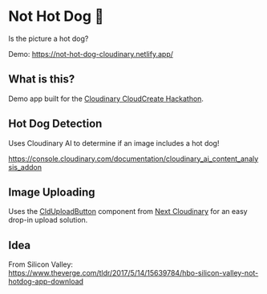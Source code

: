 # Not Hot Dog 🌭

Is the picture a hot dog?

Demo: <https://not-hot-dog-cloudinary.netlify.app/>

## What is this?

Demo app built for the [Cloudinary CloudCreate Hackathon](https://cloudinary.com/blog/cloudinary-cloudcreate-tech-products-hackathon).

## Hot Dog Detection

Uses Cloudinary AI to determine if an image includes a hot dog!

<https://console.cloudinary.com/documentation/cloudinary_ai_content_analysis_addon>

## Image Uploading

Uses the [CldUploadButton](https://next-cloudinary.spacejelly.dev/components/clduploadbutton/examples) component from [Next Cloudinary](https://next-cloudinary.spacejelly.dev/) for an easy drop-in upload solution.

## Idea

From Silicon Valley: https://www.theverge.com/tldr/2017/5/14/15639784/hbo-silicon-valley-not-hotdog-app-download
